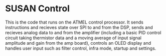 # SUSAN Control
This is the code that runs on the ATMEL control processor. It sends instructions and recieves state over SPI to and from the DSP, sends and recieves analog data to and from the amplifier (including a basic PID control circuit taking thermistor data and a moving average of input signal amplitude and gain from the amp board), controls an OLED display and handles user input such as filter control, infra mode, startup and settings.

